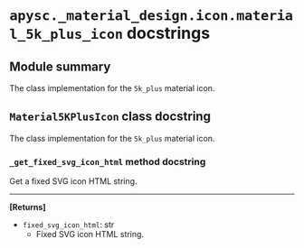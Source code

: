 # `apysc._material_design.icon.material_5k_plus_icon` docstrings

## Module summary

The class implementation for the `5k_plus` material icon.

## `Material5KPlusIcon` class docstring

The class implementation for the `5k_plus` material icon.

### `_get_fixed_svg_icon_html` method docstring

Get a fixed SVG icon HTML string.<hr>

**[Returns]**

- `fixed_svg_icon_html`: str
  - Fixed SVG icon HTML string.